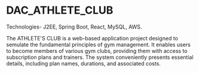 # DAC_ATHLETE_CLUB
Technologies- J2EE, Spring Boot, React, MySQL, AWS.

The ATHLETE'S CLUB is a web-based application project designed to semulate the fundamental principles of gym management. It enables users to become members of various gym clubs, providing them with access to subscription plans and trainers. The system conveniently presents essential details, including plan names, durations, and associated costs.
